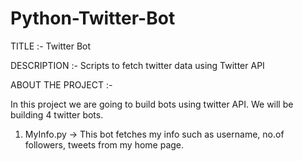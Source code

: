 # Python-Twitter-Bot

TITLE :- Twitter Bot

DESCRIPTION :- Scripts to fetch twitter data using Twitter API

ABOUT THE PROJECT :-
  
  In this project we are going to build bots using twitter API. We will be building 4 twitter bots.
  1. MyInfo.py
     -> This bot fetches my info such as username, no.of followers, tweets from my home page.
